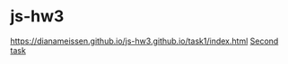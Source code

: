 # js-hw3


https://dianameissen.github.io/js-hw3.github.io/task1/index.html
[Second task](https://dianameissen.github.io/js-hw3.github.io/task2/index.html)
